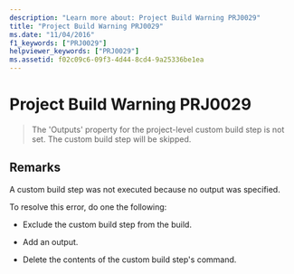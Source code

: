 ```yaml
---
description: "Learn more about: Project Build Warning PRJ0029"
title: "Project Build Warning PRJ0029"
ms.date: "11/04/2016"
f1_keywords: ["PRJ0029"]
helpviewer_keywords: ["PRJ0029"]
ms.assetid: f02c09c6-09f3-4d44-8cd4-9a25336be1ea
---
```

# Project Build Warning PRJ0029

> The 'Outputs' property for the project-level custom build step is not set. The custom build step will be skipped.

## Remarks

A custom build step was not executed because no output was specified.

To resolve this error, do one the following:

- Exclude the custom build step from the build.

- Add an output.

- Delete the contents of the custom build step's command.

